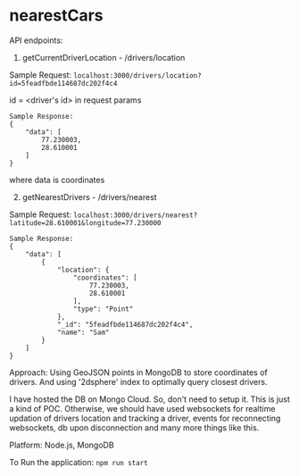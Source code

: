 # nearestCars

API endpoints:

1. getCurrentDriverLocation - /drivers/location

Sample Request: ```localhost:3000/drivers/location?id=5feadfbde114687dc202f4c4```

id = <driver's id> in request params

```
Sample Response:
{
    "data": [
        77.230003,
        28.610001
    ]
}
```

where data is coordinates

2. getNearestDrivers - /drivers/nearest

Sample Request: ```localhost:3000/drivers/nearest?latitude=28.610001&longitude=77.230000```

```
Sample Response:
{
    "data": [
        {
            "location": {
                "coordinates": [
                    77.230003,
                    28.610001
                ],
                "type": "Point"
            },
            "_id": "5feadfbde114687dc202f4c4",
            "name": "Sam"
        }
    ]
}
```

Approach:
Using GeoJSON points in MongoDB to store coordinates of drivers. And using '2dsphere' index to optimally query closest drivers.

I have hosted the DB on Mongo Cloud. So, don't need to setup it.
This is just a kind of POC. Otherwise, we should have used websockets for realtime updation of drivers location and tracking a driver,
events for reconnecting websockets, db upon disconnection and many more things like this.

Platform: Node.js, MongoDB

To Run the application:
```npm run start```
